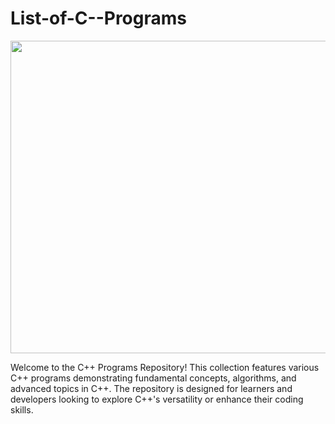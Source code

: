 # List-of-C--Programs

<img src="https://media.geeksforgeeks.org/wp-content/cdn-uploads/20230703144619/CPP-Language.png" height="500" width="900">

Welcome to the C++ Programs Repository! This collection features various C++ programs demonstrating fundamental concepts, algorithms, and advanced topics in C++. The repository is designed for learners and developers looking to explore C++'s versatility or enhance their coding skills.
